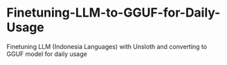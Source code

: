 # Finetuning-LLM-to-GGUF-for-Daily-Usage
Finetuning LLM (Indonesia Languages) with Unsloth and converting to GGUF model for daily usage

